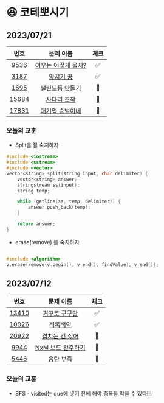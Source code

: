 # 😆 코테뽀시기

## 2023/07/21

|                       번호                       |                        문제 이름                        | 체크 |
|:----------------------------------------------:|:---------------------------------------------------:|:--:|
|  [9536](https://www.acmicpc.net/problem/9536)  | [여우는 어떻게 울지?](https://www.acmicpc.net/problem/9536) | ✅  |
|  [3187](https://www.acmicpc.net/problem/3187)  |    [양치기 꿍](https://www.acmicpc.net/problem/3187)    | ✅  |
|  [1695](https://www.acmicpc.net/problem/1695)  |  [팰린드롬 만들기](https://www.acmicpc.net/problem/1695)   | 🐢 |
| [15684](https://www.acmicpc.net/problem/15684) |   [사다리 조작](https://www.acmicpc.net/problem/15684)   | 🐢 |
| [17831](https://www.acmicpc.net/problem/17831) |  [대기업 승범이네](https://www.acmicpc.net/problem/17831)  | 🐢 |

### 오늘의 교훈
- Split을 잘 숙지하자
```c++
#include <iostream>
#include <sstream>
#include <vector>
vector<string> split(string input, char delimiter) {
    vector<string> answer;
    stringstream ss(input);
    string temp;

    while (getline(ss, temp, delimiter)) {
        answer.push_back(temp);
    }

    return answer;
}
```
- erase(remove) 를 숙지하자
```c++

#include <algorithm>
v.erase(remove(v.begin(), v.end(), findValue), v.end());
```


## 2023/07/12

|                       번호                       |                        문제 이름                        | 체크 |
|:----------------------------------------------:|:---------------------------------------------------:|:--:|
| [13410](https://www.acmicpc.net/problem/13410) |  [거꾸로 구구단](https://www.acmicpc.net/problem/13410)   | ✅  | 
| [10026](https://www.acmicpc.net/problem/10026) |    [적록색약](https://www.acmicpc.net/problem/10026)    | ✅  |
| [20922](https://www.acmicpc.net/problem/20922) |  [겹치는 건 싫어](https://www.acmicpc.net/problem/20922)  | 🐢 |
|  [9944](https://www.acmicpc.net/problem/9944)  | [NxM 보드 완주하기](https://www.acmicpc.net/problem/9944) | 🐢 |
|  [5446](https://www.acmicpc.net/problem/5446)  |    [용량 부족](https://www.acmicpc.net/problem/5446)    | 🐢 |

### 오늘의 교훈

- BFS - visited는 que에 넣기 전에 해야 중복을 막을 수 있다!!!